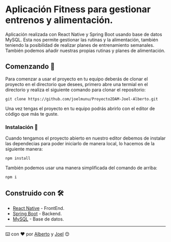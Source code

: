 # Aplicación Fitness para gestionar entrenos y alimentación.

Aplicación realizada con React Native y Spring Boot usando base de datos MySQL. Esta nos permite gestionar las rutinas y la alimentación, también teniendo la posibilidad de realizar planes de entrenamiento semanales. También podemos añadir nuestras propias rutinas y planes de alimentación.

## Comenzando 🚀  
Para comenzar a usar el proyecto en tu equipo deberás de clonar el proyecto en el directorio que desees, primero abre una termial en el directorio y realiza el siguiente comando para clonar el repositorio:
```
git clone https://github.com/joelmunu/Proyecto2DAM-Joel-Alberto.git
```
Una vez tengas el proyecto en tu equipo podrás abrirlo con el editor de código que más te guste.

### Instalación 🔧
Cuando tengamos el proyecto abierto en nuestro editor debemos de instalar las dependecias para poder iniciarlo de manera local, lo hacemos de la siguiente manera:
```
npm install
```

También podemos usar una manera simplificada del comando de arriba:
```
npm i
```

## Construido con 🛠️
* [React Native](https://reactnative.dev/) - FrontEnd.
* [Spring Boot](https://spring.io/projects/spring-boot) - Backend.
* [MySQL](https://www.mysql.com/) - Base de datos.  

---
⌨️ con ❤️ por [Alberto](https://github.com/AlbertooValidoFuentes) y [Joel](https://github.com/joelmunu) 😊
